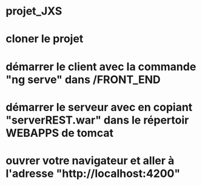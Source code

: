 # projet_JXS
#
# cloner le projet
# démarrer le client avec la commande "ng serve" dans /FRONT_END
# démarrer le serveur avec en copiant "serverREST.war" dans le répertoir WEBAPPS de tomcat
# ouvrer votre navigateur et aller à l'adresse "http://localhost:4200"
